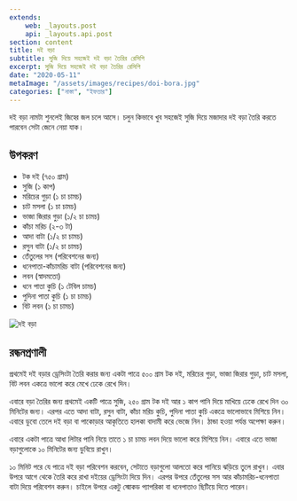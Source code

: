 ```yaml
---
extends:
    web: _layouts.post
    api: _layouts.api.post
section: content
title: দই বড়া
subtitle: সুজি দিয়ে সহজেই দই বড়া তৈরির রেসিপি
excerpt: সুজি দিয়ে সহজেই দই বড়া তৈরির রেসিপি
date: "2020-05-11"
metaImage: "/assets/images/recipes/doi-bora.jpg"
categories: ["নাস্তা", "ইফতার"]
---
```


দই বড়া নামটা শুনলেই জিহ্বে জল চলে আসে। চলুন কিভাবে খুব সহজেই সুজি দিয়ে মজাদার দই বড়া তৈরি করতে
পারবেন সেটা জেনে নেয়া যাক।

## উপকরণ

- টক দই (৭৫০ গ্রাম)
- সুজি (১ কাপ)
- মরিচের গুড়া (১ চা চামচ)
- চাট মসলা (১ চা চামচ)
- ভাজা জিরার গুড়া (১/২ চা চামচ)
- কাঁচা মরিচ (২-৩ টা)
- আদা বাটা (১/২ চা চামচ)
- রসুন বাটা (১/২ চা চামচ)
- তেঁতুলের সস (পরিবেশনের জন্য)
- ধনেপাতা-কাঁচামরিচ বাটা (পরিবেশনের জন্য)
- লবন (স্বাদমতো)
- ধনে পাতা কুচি (১ টেবিল চামচ)
- পুদিনা পাতা কুচি (১ চা চামচ)
- বিট লবন (১ চা চামচ)

![দই বড়া](/assets/images/recipes/doi-bora.jpg)

## রন্ধনপ্রণালী

প্রথমেই দই বড়ার ড্রেসিংটা তৈরি করার জন্য একটা পাত্রে ৫০০ গ্রাম টক দই, মরিচের গুড়া, ভাজা জিরার গুড়া, চাট
মসলা, বিট লবন একত্রে ভালো করে মেখে ঢেকে রেখে দিন।

এবারে বড়া তৈরির জন্য প্রথমেই একটি পাত্রে সুজি, ২৫০ গ্রাম টক দই আর ১ কাপ পানি দিয়ে মাখিয়ে ঢেকে রেখে
দিন ৩০ মিনিটের জন্য। এরপর এতে আদা বাটা, রসুন বাটা, কাঁচা মরিচ কুচি, পুদিনা পাতা কুচি একত্রে ভালোভাবে
মিশিয়ে নিন। এবারে ডুবো তেলে দই বড়া বা পাকোড়ার আকৃতিতে হালকা বাদামী করে ভেজে নিন। ঠান্ডা হওয়া পর্যন্ত
অপেক্ষা করুন।

এবারে একটা পাত্রে আধা লিটার পানি নিয়ে তাতে ১ চা চামচ লবন দিয়ে ভালো করে মিশিয়ে নিন। এবারে এতে ভাজা
বড়াগুলোকে ১০ মিনিটের জন্য ডুবিয়ে রাখুন।

১০ মিনিট পরে যে পাত্রে দই বড়া পরিবেশন করবেন, সেটাতে বড়াগুলো আলতো করে পানিয়ে ঝড়িয়ে তুলে রাখুন।
এবার উপরে আগে থেকে তৈরি করে রাখা দইয়ের ড্রেসিংটা দিয়ে দিন। এরপর উপরে তেঁতুলের সস আর কাঁচামরিচ-ধনেপাতা
বাটা দিয়ে পরিবেশন করুন। চাইলে উপরে একটু স্মোকড প্যাপরিকা বা ধনেপাতাও ছিটিয়ে দিতে পারেন।
